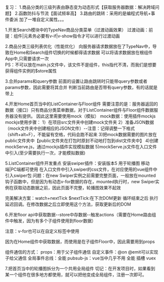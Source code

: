 复习：
1.商品分类的三级列表由静态变为动态形式【获取服务器数据：解决跨域问题】
2.函数防抖与节流【面试频率高】
3.路由的跳转：采用的是编程式导航+事件委派
加了一堆自定义属性。。。


1.开发Search模块中的TypeNav商品分类菜单（过渡动画效果）
过渡动画：前提：组件|元素务必要有v-if|v-show指令才可以进行过渡动画


2.商品分类三级列表优化（性能优化）
向服务器请求数据放在了TypeNav中，导致在Home和Search组件切换的时候都得请求数据
可以将请求数据放在根组件App中,只需要请求一次   
PS：不可以放在main.js文件中，该文件不是组件，this指代不清，而我们是想要获得组件实例的$store属性


3.合并params和query参数
前面的设置让路由跳转时只能带query参数或者params参数，因此需要将其合并
判断当前路由是否带有query参数，有的话就是带上

4.开发Home首页当中的ListContainer与Floor组件
需要注意的是：服务器返回的数据（接口）只有商品分类菜单数据，对于ListContainer组件与Floor组件数据服务器没有提供。
因此这里需要使用mock（模拟）
mock数据：使用插件mockjs 
mockjs使用步骤：
   1）在项目src文件夹中创建mock文件夹
   2）准备JSON数据（mock文件夹中创建相应的JSON文件）--注意：记得调整一下格式（shift+alt+F），不能留有空格，代码会跑不起来
   3)把mock数据需要的图片放在public文件夹中【public文件夹在打包时原封不动地打包到dist文件夹中】
   4)创建mockServe.js，通过mockjs插件实现模拟数据
   5)mockServe.js文件在入口文件中引入(至少需要执行一次，才能模拟数据)


5.ListContainer组件开发重点
安装swiper插件：安装版本5  用于轮播图
移动端|PC端都可使用
在入口文件中引入swiper的css文件，在对应使用的vue组件中引入swiper包
问题：在new Swiper实例之前需要完整页面，一般放在mounted钩子函数中，但是因为有动态v-for数据的存在，mounted执行时，new Swiper实例在获取动态数据之前，因此页面不完整，轮播图效果不起效

完美解决方案：watch+nextTick
$nextTick:在下次DOM更新 循环结束之后 执行延迟回调。在修改数据之后立即使用这个方法，获取更新后的DOM

6.开发floor
api中获取数据--store中存数据--触发actions（需要在Home路由组件中触发，因为有多个子组件使用到floor数据）

注意：v-for也可以在自定义标签中使用

因为在Home组件中获取数据，而使用是在子组件Floor中，因此需要用到props

组件通信的方式：
props：用于父子组件通信
自定义事件：@on @emit可以实现子给父通信
全局事件总线：全能
pubsub-js：vue当中几乎不用  全能
插槽
vuex

7.把首页当中的轮播图拆分为一个共用全局组件
切记：在开发项目时，如果看到某一个组件在很多地方都使用，就可以把他变成全局组件，注册一次即可。
